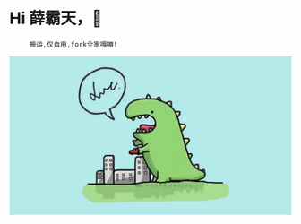 # Hi 薛霸天，🐝
         搬运,仅自用,fork全家嘎嘣!
![image](https://raw.githubusercontent.com/SitBaTin/QuantumultX/master/icon/AAADC0BD-4311-4F1B-8EFF-EE34AB1F8F91.jpeg)
